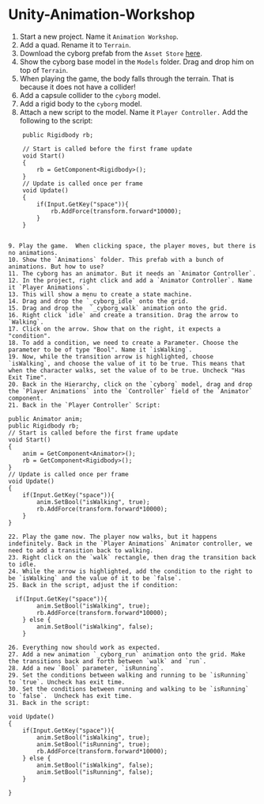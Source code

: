 # Unity-Animation-Workshop

1. Start a new project. Name it `Animation Workshop`. 
2. Add a quad. Rename it to `Terrain`.
3. Download the cyborg prefab from the `Asset Store` [here](https://assetstore.unity.com/packages/3d/characters/cyborg-character-112661). 
4. Show the cyborg base model in the `Models` folder. Drag and drop him on top of `Terrain`.
5. When playing the game, the body falls through the terrain. That is because it does not have a collider!
6. Add a capsule collider to the `cyborg` model. 
7. Add a rigid body to the `cyborg` model.
8. Attach a new script to the  model. Name it `Player Controller.`
Add the following to the script:
```
    public Rigidbody rb;

    // Start is called before the first frame update
    void Start()
    {
        rb = GetComponent<Rigidbody>();
    }
    // Update is called once per frame
    void Update()
    {
        if(Input.GetKey("space")){
            rb.AddForce(transform.forward*10000);
        }        
    }


9. Play the game.  When clicking space, the player moves, but there is no animations. 
10. Show the `Animations` folder. This prefab with a bunch of animations. But how to use? 
11. The cyborg has an animator. But it needs an `Animator Controller`. 
12. In the project, right click and add a `Animator Controller`. Name it `Player Animations`. 
13. This will show a menu to create a state machine.
14. Drag and drop the `_cyborg_idle` onto the grid. 
15. Drag and drop the  `_cyborg_walk` animation onto the grid.
16. Right click `idle` and create a transition. Drag the arrow to `Walking`.
17. Click on the arrow. Show that on the right, it expects a "condition".
18. To add a condition, we need to create a Parameter. Choose the parameter to be of type "Bool". Name it `isWalking`.
19. Now, while the transition arrow is highlighted, choose `isWalking`, and choose the value of it to be true. This means that when the character walks, set the value of to be true. Uncheck "Has Exit Time".
20. Back in the Hierarchy, click on the `cyborg` model, drag and drop the `Player Animations` into the `Controller` field of the `Animator` component.
21. Back in the `Player Controller` Script: 
```
    public Animator anim;
    public Rigidbody rb;
    // Start is called before the first frame update
    void Start()
    {
        anim = GetComponent<Animator>();
        rb = GetComponent<Rigidbody>();
    }
    // Update is called once per frame
    void Update()
    {
        if(Input.GetKey("space")){
            anim.SetBool("isWalking", true);
            rb.AddForce(transform.forward*10000);
        }        
    }
```
22. Play the game now. The player now walks, but it happens indefinitely. Back in the `Player Animations` Animator controller, we need to add a transition back to walking. 
23. Right click on the `walk` rectangle, then drag the transition back to idle.
24. While the arrow is highlighted, add the condition to the right to be `isWalking` and the value of it to be `false`. 
25. Back in the script, adjust the if condition:
```
      if(Input.GetKey("space")){
            anim.SetBool("isWalking", true);
            rb.AddForce(transform.forward*10000);
        } else {
            anim.SetBool("isWalking", false);
        }
```
26. Everything now should work as expected.
27. Add a new animation `_cyborg_run` animation onto the grid. Make the transitions back and forth between `walk` and `run`.
28. Add a new `Bool` parameter, `isRunning`.
29. Set the conditions between walking and running to be `isRunning` to `true`. Uncheck has exit time. 
30. Set the conditions between running and walking to be `isRunning` to `false`.  Uncheck has exit time. 
31. Back in the script: 
```
    void Update()
    {
        if(Input.GetKey("space")){
            anim.SetBool("isWalking", true);
            anim.SetBool("isRunning", true);
            rb.AddForce(transform.forward*10000);
        } else {
            anim.SetBool("isWalking", false);
            anim.SetBool("isRunning", false);
        }

    }
```


